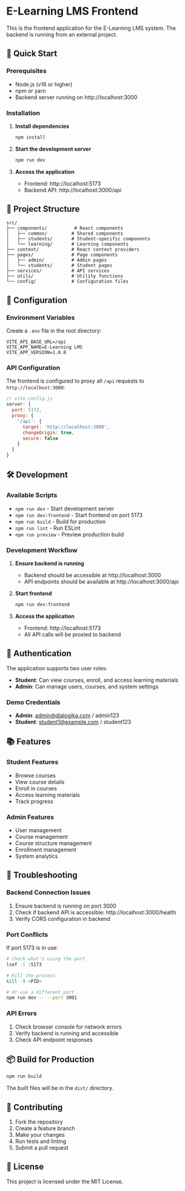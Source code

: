 # E-Learning LMS Frontend

This is the frontend application for the E-Learning LMS system. The backend is running from an external project.

## 🚀 Quick Start

### Prerequisites
- Node.js (v16 or higher)
- npm or yarn
- Backend server running on http://localhost:3000

### Installation

1. **Install dependencies**
   ```bash
   npm install
   ```

2. **Start the development server**
   ```bash
   npm run dev
   ```

3. **Access the application**
   - Frontend: http://localhost:5173
   - Backend API: http://localhost:3000/api

## 📁 Project Structure

```
src/
├── components/          # React components
│   ├── common/         # Shared components
│   ├── students/       # Student-specific components
│   └── learning/       # Learning components
├── context/            # React context providers
├── pages/              # Page components
│   ├── admin/          # Admin pages
│   └── students/       # Student pages
├── services/           # API services
├── utils/              # Utility functions
└── config/             # Configuration files
```

## 🔧 Configuration

### Environment Variables
Create a `.env` file in the root directory:

```env
VITE_API_BASE_URL=/api
VITE_APP_NAME=E-Learning LMS
VITE_APP_VERSION=1.0.0
```

### API Configuration
The frontend is configured to proxy all `/api` requests to `http://localhost:3000`:

```javascript
// vite.config.js
server: {
  port: 5173,
  proxy: {
    '/api': {
      target: 'http://localhost:3000',
      changeOrigin: true,
      secure: false
    }
  }
}
```

## 🛠️ Development

### Available Scripts

- `npm run dev` - Start development server
- `npm run dev:frontend` - Start frontend on port 5173
- `npm run build` - Build for production
- `npm run lint` - Run ESLint
- `npm run preview` - Preview production build

### Development Workflow

1. **Ensure backend is running**
   - Backend should be accessible at http://localhost:3000
   - API endpoints should be available at http://localhost:3000/api

2. **Start frontend**
   ```bash
   npm run dev:frontend
   ```

3. **Access the application**
   - Frontend: http://localhost:5173
   - All API calls will be proxied to backend

## 🔐 Authentication

The application supports two user roles:
- **Student**: Can view courses, enroll, and access learning materials
- **Admin**: Can manage users, courses, and system settings

### Demo Credentials
- **Admin**: admin@dialogika.com / admin123
- **Student**: student1@example.com / student123

## 📚 Features

### Student Features
- Browse courses
- View course details
- Enroll in courses
- Access learning materials
- Track progress

### Admin Features
- User management
- Course management
- Course structure management
- Enrollment management
- System analytics

## 🚨 Troubleshooting

### Backend Connection Issues
1. Ensure backend is running on port 3000
2. Check if backend API is accessible: http://localhost:3000/health
3. Verify CORS configuration in backend

### Port Conflicts
If port 5173 is in use:
```bash
# Check what's using the port
lsof -i :5173

# Kill the process
kill -9 <PID>

# Or use a different port
npm run dev -- --port 3001
```

### API Errors
1. Check browser console for network errors
2. Verify backend is running and accessible
3. Check API endpoint responses

## 📦 Build for Production

```bash
npm run build
```

The built files will be in the `dist/` directory.

## 🤝 Contributing

1. Fork the repository
2. Create a feature branch
3. Make your changes
4. Run tests and linting
5. Submit a pull request

## 📄 License

This project is licensed under the MIT License.
